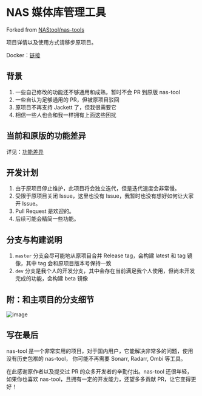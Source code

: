 # NAS 媒体库管理工具

Forked from [NAStool/nas-tools](https://github.com/NAStool/nas-tools)

项目详情以及使用方式请移步原项目。

Docker：[链接](https://hub.docker.com/repository/docker/n120318/nas-tools)

## 背景

1. 一些自己修改的功能还不够通用和成熟，暂时不会 PR 到原版 nas-tool
2. 一些自认为足够通用的 PR，但被原项目驳回
3. 原项目不再支持 Jackett 了，但我很需要它
4. 相信一些人也会和我一样拥有上面这些困扰

## 当前和原版的功能差异

详见：[功能差异](feature.md)

## 开发计划

1. 由于原项目停止维护，此项目将会独立迭代，但是迭代速度会非常慢。
2. 受限于原项目关闭 Issue，这里也没有 Issue，我暂时也没有想好如何让大家开 Issue。
3. Pull Request 是欢迎的。
4. 后续可能会精简一些功能。

## 分支与构建说明

1. `master` 分支会尽可能地从原项目合并 Release tag，会构建 latest 和 tag 镜像，其中 tag 会和原项目版本号保持一致
2. `dev` 分支是我个人的开发分支，其中会存在当前满足我个人使用，但尚未开发完成的功能，会构建 beta 镜像

## 附：和主项目的分支细节

![image](https://user-images.githubusercontent.com/20685540/219598179-238ce668-991b-457f-9f88-152d12590521.png)

## 写在最后

nas-tool 是一个非常实用的项目，对于国内用户，它能解决非常多的问题，使用没有历史包袱的 nas-tool， 你可能不再需要 Sonarr, Radarr, Ombi 等工具。

在此感谢原作者以及提交过 PR 的众多开发者的辛勤付出。nas-tool 还很年轻，如果你也喜欢 nas-tool，且拥有一定的开发能力，还望多多贡献 PR，让它变得更好！
